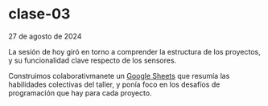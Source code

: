 # clase-03

27 de agosto de 2024

La sesión de hoy giró en torno a comprender la estructura de los proyectos, y su funcionalidad clave respecto de los sensores.

Construimos colaborativmanete un [Google Sheets](https://docs.google.com/spreadsheets/d/1BCdR-9mJKZP1YUBNScogqAx247PKNL_Pt13DRaMHU78/edit?gid=145813713#gid=145813713) que resumía las habilidades colectivas del taller, y ponía foco en los desafíos de programación que hay para cada proyecto.